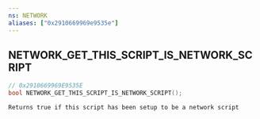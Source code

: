```yaml
---
ns: NETWORK
aliases: ["0x2910669969e9535e"]
---
```

## NETWORK_GET_THIS_SCRIPT_IS_NETWORK_SCRIPT

```c
// 0x2910669969E9535E
bool NETWORK_GET_THIS_SCRIPT_IS_NETWORK_SCRIPT();
```

```
Returns true if this script has been setup to be a network script
```
